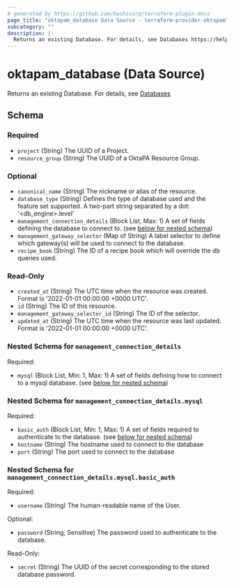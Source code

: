 ```yaml
---
# generated by https://github.com/hashicorp/terraform-plugin-docs
page_title: "oktapam_database Data Source - terraform-provider-oktapam"
subcategory: ""
description: |-
  Returns an existing Database. For details, see Databases https://help.okta.com/okta_help.htm?type=oie&id=ext-pam-databases
---
```


# oktapam_database (Data Source)

Returns an existing Database. For details, see [Databases](https://help.okta.com/okta_help.htm?type=oie&id=ext-pam-databases)



<!-- schema generated by tfplugindocs -->
## Schema

### Required

- `project` (String) The UUID of a Project.
- `resource_group` (String) The UUID of a OktaPA Resource Group.

### Optional

- `canonical_name` (String) The nickname or alias of the resource.
- `database_type` (String) Defines the type of database used and the feature set supported. A two-part string separated by a dot: '<db_engine>.level<level>'
- `management_connection_details` (Block List, Max: 1) A set of fields defining the database to connect to. (see [below for nested schema](#nestedblock--management_connection_details))
- `management_gateway_selector` (Map of String) A label selector to define which gateway(s) will be used to connect to the database.
- `recipe_book` (String) The ID of a recipe book which will override the db queries used.

### Read-Only

- `created_at` (String) The UTC time when the resource was created. Format is '2022-01-01 00:00:00 +0000 UTC'.
- `id` (String) The ID of this resource.
- `management_gateway_selector_id` (String) The ID of the selector.
- `updated_at` (String) The UTC time when the resource was last updated. Format is '2022-01-01 00:00:00 +0000 UTC'.

<a id="nestedblock--management_connection_details"></a>
### Nested Schema for `management_connection_details`

Required:

- `mysql` (Block List, Min: 1, Max: 1) A set of fields defining how to connect to a mysql database. (see [below for nested schema](#nestedblock--management_connection_details--mysql))

<a id="nestedblock--management_connection_details--mysql"></a>
### Nested Schema for `management_connection_details.mysql`

Required:

- `basic_auth` (Block List, Min: 1, Max: 1) A set of fields required to authenticate to the database. (see [below for nested schema](#nestedblock--management_connection_details--mysql--basic_auth))
- `hostname` (String) The hostname used to connect to the database
- `port` (String) The port used to connect to the database

<a id="nestedblock--management_connection_details--mysql--basic_auth"></a>
### Nested Schema for `management_connection_details.mysql.basic_auth`

Required:

- `username` (String) The human-readable name of the User.

Optional:

- `password` (String, Sensitive) The password used to authenticate to the database.

Read-Only:

- `secret` (String) The UUID of the secret corresponding to the stored database password.


